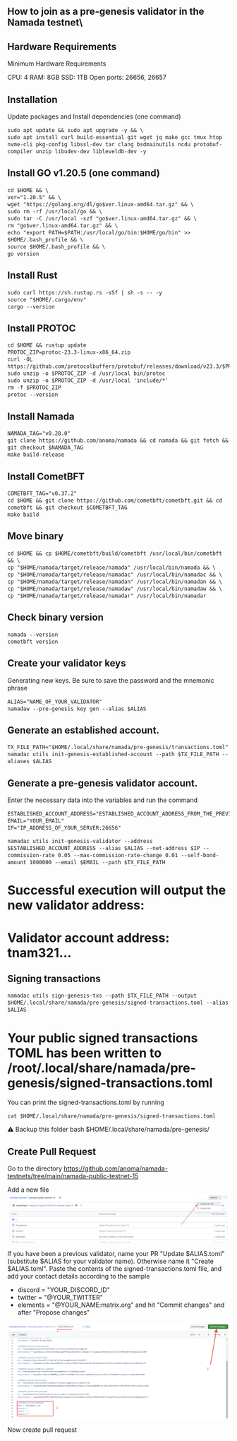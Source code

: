 ## How to join as a pre-genesis validator in the Namada testnet\

## Hardware Requirements
Minimum Hardware Requirements

CPU: 4
RAM: 8GB
SSD: 1TB
Open ports: 26656, 26657


## Installation
Update packages and Install dependencies (one command)

```
sudo apt update && sudo apt upgrade -y && \
sudo apt install curl build-essential git wget jq make gcc tmux htop nvme-cli pkg-config libssl-dev tar clang bsdmainutils ncdu protobuf-compiler unzip libudev-dev libleveldb-dev -y
```
## Install GO v1.20.5 (one command)

```
cd $HOME && \
ver="1.20.5" && \
wget "https://golang.org/dl/go$ver.linux-amd64.tar.gz" && \
sudo rm -rf /usr/local/go && \
sudo tar -C /usr/local -xzf "go$ver.linux-amd64.tar.gz" && \
rm "go$ver.linux-amd64.tar.gz" && \
echo "export PATH=$PATH:/usr/local/go/bin:$HOME/go/bin" >> $HOME/.bash_profile && \
source $HOME/.bash_profile && \
go version
```

## Install Rust
```
sudo curl https://sh.rustup.rs -sSf | sh -s -- -y
source "$HOME/.cargo/env"
cargo --version
```

## Install PROTOC
```
cd $HOME && rustup update  
PROTOC_ZIP=protoc-23.3-linux-x86_64.zip
curl -OL https://github.com/protocolbuffers/protobuf/releases/download/v23.3/$PROTOC_ZIP 
sudo unzip -o $PROTOC_ZIP -d /usr/local bin/protoc 
sudo unzip -o $PROTOC_ZIP -d /usr/local 'include/*' 
rm -f $PROTOC_ZIP 
protoc --version
```

## Install Namada
```
NAMADA_TAG="v0.28.0"
git clone https://github.com/anoma/namada && cd namada && git fetch && git checkout $NAMADA_TAG 
make build-release
```

## Install CometBFT
```
COMETBFT_TAG="v0.37.2"
cd $HOME && git clone https://github.com/cometbft/cometbft.git && cd cometbft && git checkout $COMETBFT_TAG
make build
```

## Move binary
```
cd $HOME && cp $HOME/cometbft/build/cometbft /usr/local/bin/cometbft && \
cp "$HOME/namada/target/release/namada" /usr/local/bin/namada && \
cp "$HOME/namada/target/release/namadac" /usr/local/bin/namadac && \
cp "$HOME/namada/target/release/namadan" /usr/local/bin/namadan && \
cp "$HOME/namada/target/release/namadaw" /usr/local/bin/namadaw && \
cp "$HOME/namada/target/release/namadar" /usr/local/bin/namadar
```

## Check binary version
```
namada --version
cometbft version

```

## Create your validator keys
Generating new keys. Be sure to save the password and the mnemonic phrase
```
ALIAS="NAME_OF_YOUR_VALIDATOR"
namadaw --pre-genesis key gen --alias $ALIAS
```

## Generate an established account.
```
TX_FILE_PATH="$HOME/.local/share/namada/pre-genesis/transactions.toml"
namadac utils init-genesis-established-account --path $TX_FILE_PATH --aliases $ALIAS
```

## Generate a pre-genesis validator account.
Enter the necessary data into the variables and run the command
```
ESTABLISHED_ACCOUNT_ADDRESS="ESTABLISHED_ACCOUNT_ADDRESS_FROM_THE_PREVIOUS_STEP"
EMAIL="YOUR_EMAIL"
IP="IP_ADDRESS_OF_YOUR_SERVER:26656"
```

```
namadac utils init-genesis-validator --address $ESTABLISHED_ACCOUNT_ADDRESS --alias $ALIAS --net-address $IP --commission-rate 0.05 --max-commission-rate-change 0.01 --self-bond-amount 1000000 --email $EMAIL --path $TX_FILE_PATH
```

# Successful execution will output the new validator address:
# Validator account address: tnam321...
## Signing transactions
```
namadac utils sign-genesis-txs --path $TX_FILE_PATH --output $HOME/.local/share/namada/pre-genesis/signed-transactions.toml --alias $ALIAS
```

# Your public signed transactions TOML has been written to /root/.local/share/namada/pre-genesis/signed-transactions.toml
You can print the signed-transactions.toml by running
```
cat $HOME/.local/share/namada/pre-genesis/signed-transactions.toml
```
⚠️ Backup this folder bash $HOME/.local/share/namada/pre-genesis/



## Create Pull Request
Go to the directory https://github.com/anoma/namada-testnets/tree/main/namada-public-testnet-15

Add a new file 
![Screenshoot](https://github.com/cryptobtcbuyer/Testnet_guides/blob/main/Namada/assets/new_file.png)

If you have been a previous validator, name your PR "Update $ALIAS.toml" (substitute $ALIAS for your validator name).
Otherwise name it "Create $ALIAS.toml".
Paste the contents of the signed-transactions.toml file, and add your contact details according to the sample

- discord = "YOUR_DISCORD_ID"
- twitter = "@YOUR_TWITTER"
- elements = "@YOUR_NAME:matrix.org"
and hit "Commit changes" and after "Propose changes"

![Screenshot](https://github.com/cryptobtcbuyer/Testnet_guides/blob/main/Namada/assets/commit3.png)   

Now create pull request
                                                                          
